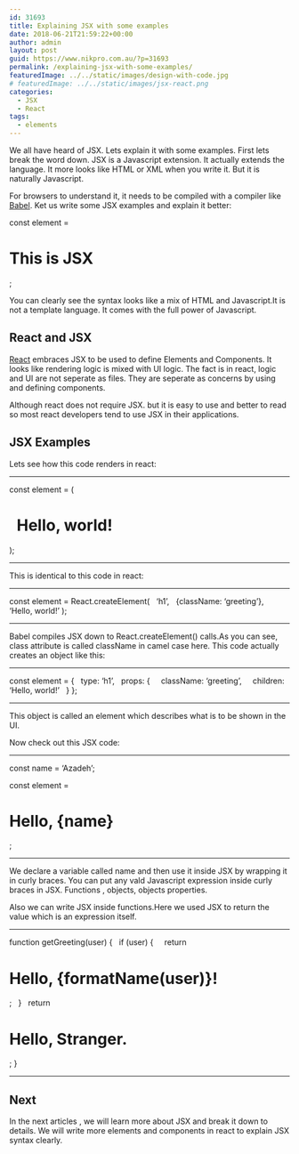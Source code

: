 ```yaml
---
id: 31693
title: Explaining JSX with some examples
date: 2018-06-21T21:59:22+00:00
author: admin
layout: post
guid: https://www.nikpro.com.au/?p=31693
permalink: /explaining-jsx-with-some-examples/
featuredImage: ../../static/images/design-with-code.jpg
# featuredImage: ../../static/images/jsx-react.png
categories:
  - JSX
  - React
tags:
  - elements
---
```

We all have heard of JSX. Lets explain it with some examples. First lets break the word down. JSX is a Javascript extension. It actually extends the language. It more looks like HTML or XML when you write it. But it is naturally Javascript. 

For browsers to understand it, it needs to be compiled with a compiler like [Babel](https://babeljs.io/). Ket us write some JSX examples and explain it better:

<p class="gatsby-code-jsx">
  const element = <h1>This is JSX</h1>;</p> 
  
  <p>
    You can clearly see the syntax looks like a mix of HTML and Javascript.It is not a template language. It comes with the full power of Javascript.
  </p>
  
  <h2 class="gatsby-code-jsx">
    React and JSX
  </h2>
  
  <p>
    <a href="https://www.nikpro.com.au/react-or-angular-how-much-it-matters/">React</a> embraces JSX to be used to define Elements and Components. It looks like rendering logic is mixed with UI logic. The fact is in react, logic and UI are not seperate as files. They are seperate as concerns by using and defining components.
  </p>
  
  <p>
    Although react does not require JSX. but it is easy to use and better to read so most react developers tend to use JSX in their applications.
  </p>
  
  <h2>
    JSX Examples 
  </h2>
  
  <p>
    Lets see how this code renders in react:
  </p>
  
  <hr />
  
  <p>
    const element = (
  <h1 className=&#8221;greeting&#8221;>
   Hello, world!
   </h1>
 );
  </p>
  
  <hr />
  
  <p>
    This is identical to this code in react:
  </p>
  
  <hr />
  
  <p>
    const element = React.createElement(
   &#8216;h1&#8217;,
   {className: &#8216;greeting&#8217;},
   &#8216;Hello, world!&#8217;
 );
  </p>
  
  <hr />
  
  <p>
    Babel compiles JSX down to React.createElement() calls.As you can see, class attribute is called className in camel case here. This code actually creates an object like this:
  </p>
  
  <hr />
  
  <p>
    const element = {
   type: &#8216;h1&#8217;,
   props: {
     className: &#8216;greeting&#8217;,
     children: &#8216;Hello, world!&#8217;
   }
 };
  </p>
  
  <hr />
  
  <p>
    This object is called an element which describes what is to be shown in the UI.
  </p>
  
  <p>
    Now check out this JSX code:
  </p>
  
  <hr />
  
  <p>
    <span class="token keyword">const</span> name <span class="token operator">=</span> <span class="token string">&#8216;Azadeh&#8217;</span><span class="token punctuation">;</span>
  </p>
  
  <p>
    const element = <h1>Hello, {name}</h1>;
  </p>
  
  <hr />
  
  <p>
    We declare a variable called name and then use it inside JSX by wrapping it in curly braces. You can put any vald Javascript expression inside curly braces in JSX. Functions , objects, objects properties.
  </p>
  
  <p>
    Also we can write JSX inside functions.Here we used JSX to return the value which is an expression itself.
  </p>
  
  <hr />
  
  <p>
    function getGreeting(user) {
   if (user) {
     return <h1>Hello, {formatName(user)}!</h1>;
   }
   return <h1>Hello, Stranger.</h1>;
 }
  </p>
  
  <hr />
  
  <h2>
    Next
  </h2>
  
  <p>
    In the next articles , we will learn more about JSX and break it down to details. We will write more elements and components in react to explain JSX syntax clearly.
  </p>